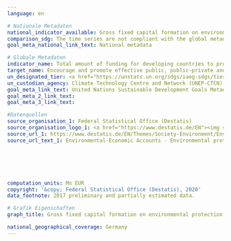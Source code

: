 ```yaml
---
language: en

# Nationale Metadaten
national_indicator_available: Gross fixed capital formation on environmental protection
comparison_sdg: The time series are not compliant with the global metadata, but provide additional information.
goal_meta_national_link_text: National metadata

# Globale Metadaten
indicator_name: Total amount of funding for developing countries to promote the development, transfer, dissemination and diffusion of environmentally sound technologies
target_name: Encourage and promote effective public, public-private and civil society partnerships, building on the experience and resourcing strategies of partnerships
un_designated_tier: <a href="https://unstats.un.org/sdgs/iaeg-sdgs/tier-classification/" title="Click here for more information on the UN tier classification.">Tier II</a>
un_custodian_agency: Climate Technology Centre and Network (UNEP-CTCN)
goal_meta_link_text: United Nations Sustainable Development Goals Metadata
goal_meta_2_link_text: 
goal_meta_3_link_text: 

#Datenquellen
source_organisation_1: Federal Statistical Office (Destatis)
source_organisation_logo_1: <a href="https://www.destatis.de/EN"><img src="https://g205sdgs.github.io/sdg-indicators/public/OrgImgEn/destatis.png" alt="Logo destatis" style="height:60px; width:148px" /></a>
source_url_1: https://www.destatis.de/EN/Themes/Society-Environment/Environment/Environmental-Protection-Measures/Tables/environmental-protection-expenditure.html
source_url_text_1: Environmental-Economic Accounts - Environmental protection expenditure






computation_units: Mn EUR
copyright: '&copy; Federal Statistical Office (Destatis), 2020'
data_footnote: 2017 preliminary and partially estimated data.

# Grafik Eigenschaften
graph_title: Gross fixed capital formation on environmental protection

national_geographical_coverage: Germany
---
```


<span></span>